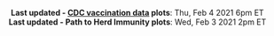 <p align="center">
    <b>Last updated - <a href="https://covid.cdc.gov/covid-data-tracker/#vaccinations" target="_blank">CDC vaccination data</a> plots</b>: Thu, Feb 4 2021 6pm ET<br>
    <b>Last updated - Path to Herd Immunity plots</b>: Wed, Feb 3 2021 2pm ET
    </p>